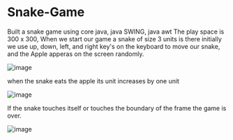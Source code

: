 # Snake-Game

Built a snake game using core java, java SWING, java awt
The play space is 300 x 300, When we start our game a snake of size 3 units is there initially
we use up, down, left, and right key's on the keyboard to move our snake, and the Apple apperas on the screen randomly. 

![image](https://github.com/vishrut444/Snake-Game/assets/65341896/97e2776c-ff9c-4248-8841-b0f6db2cf958)

when the snake eats the apple its unit increases by one unit 

![image](https://github.com/vishrut444/Snake-Game/assets/65341896/64d2262e-22dc-4697-ae6a-32cf53de474b)


If the snake touches itself or touches the boundary of the frame the game is over.

![image](https://github.com/vishrut444/Snake-Game/assets/65341896/355074d7-0e17-4574-a434-310f485ee7f6)



